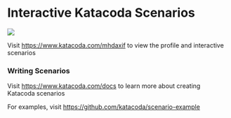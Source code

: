 # Interactive Katacoda Scenarios

[![](http://shields.katacoda.com/katacoda/mhdaxif/count.svg)](https://www.katacoda.com/mhdaxif "Get your profile on Katacoda.com")

Visit https://www.katacoda.com/mhdaxif to view the profile and interactive scenarios

### Writing Scenarios
Visit https://www.katacoda.com/docs to learn more about creating Katacoda scenarios

For examples, visit https://github.com/katacoda/scenario-example
